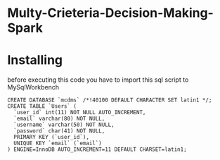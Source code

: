 # Multy-Crieteria-Decision-Making-Spark
# Installing

before executing this code you have to import this sql script to MySqlWorkbench


```
CREATE DATABASE `mcdms` /*!40100 DEFAULT CHARACTER SET latin1 */;
CREATE TABLE `Users` (
  `user_id` int(11) NOT NULL AUTO_INCREMENT,
  `email` varchar(80) NOT NULL,
  `username` varchar(50) NOT NULL,
  `password` char(41) NOT NULL,
  PRIMARY KEY (`user_id`),
  UNIQUE KEY `email` (`email`)
) ENGINE=InnoDB AUTO_INCREMENT=11 DEFAULT CHARSET=latin1;

```

